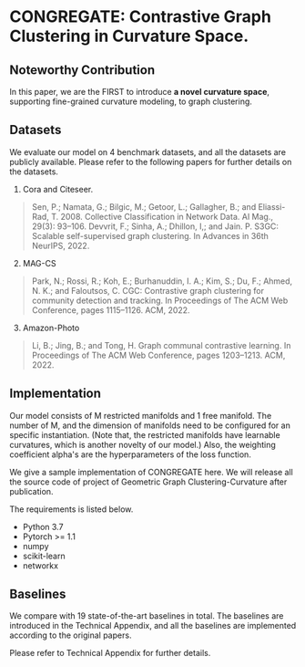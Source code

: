 # CONGREGATE: Contrastive Graph Clustering in Curvature Space.

## Noteworthy Contribution 

In this paper, we are the FIRST to introduce __a novel curvature space__, supporting fine-grained curvature modeling, to graph clustering.

## Datasets

We evaluate our model on 4 benchmark datasets, and all the datasets are publicly available. Please refer to the following papers for further details on the datasets.

1. Cora and Citeseer.	
> Sen, P.; Namata, G.; Bilgic, M.; Getoor, L.; Gallagher, B.; and Eliassi-Rad, T. 2008. Collective Classification in Network Data. AI Mag., 29(3): 93–106.
> Devvrit, F.; Sinha, A.; Dhillon, I,; and Jain. P. S3GC: Scalable self-supervised graph clustering. In Advances in 36th NeurIPS, 2022.

2. MAG-CS
> Park, N.; Rossi, R.; Koh, E.; Burhanuddin, I. A.; Kim, S.; Du, F.; Ahmed, N. K.; and Faloutsos, C. CGC: Contrastive graph clustering for community detection and tracking. In Proceedings of The ACM Web Conference, pages 1115–1126.  ACM, 2022.

3. Amazon-Photo
> Li, B.; Jing, B.; and Tong, H. Graph communal contrastive learning. In Proceedings of The ACM Web Conference, pages 1203–1213. ACM, 2022.
	

## Implementation 

Our model consists of M restricted manifolds and 1 free manifold.
The number of M, and the dimension of manifolds need to be configured for an specific instantiation. (Note that, the restricted manifolds have learnable curvatures, which is another novelty of our model.)
Also, the weighting coefficient alpha's are the hyperparameters of the loss function.

We give a sample implementation of CONGREGATE here.
We will release all the source code of project of Geometric Graph Clustering-Curvature after publication. 

The requirements is listed below.
+ Python 3.7
+ Pytorch >= 1.1
+ numpy
+ scikit-learn
+ networkx

## Baselines

We compare with 19 state-of-the-art baselines in total. The baselines are introduced in the Technical Appendix, and all the baselines are implemented according to the original papers. 

Please refer to Technical Appendix for further details.



